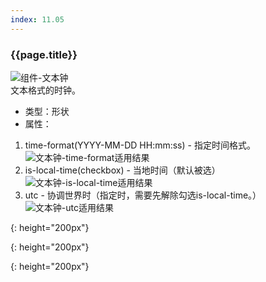 ```yaml
---
index: 11.05
---
```

### {{page.title}}
![组件-文本钟][clock-text-01]  
文本格式的时钟。

- 类型：形状
- 属性：
1. time-format(YYYY-MM-DD HH:mm:ss) - 指定时间格式。
![文本钟-time-format适用结果][clock-text-02]
2. is-local-time(checkbox) - 当地时间（默认被选）
![文本钟-is-local-time适用结果][clock-text-03]
3. utc - 协调世界时（指定时，需要先解除勾选is-local-time。）
![文本钟-utc适用结果][clock-text-04]


[clock-text-01]: {{site.baseurl}}/assets/components/clock-text-01.png

[clock-text-02]: {{site.baseurl}}/assets/components/clock-text-02.png
{: height="200px"}

[clock-text-03]: {{site.baseurl}}/assets/components/clock-text-03.png
{: height="200px"}

[clock-text-04]: {{site.baseurl}}/assets/components/clock-text-04.png
{: height="200px"}
